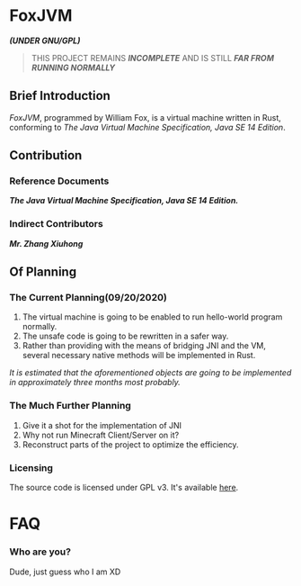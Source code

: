 # FoxJVM
***(UNDER GNU/GPL)***
> THIS PROJECT REMAINS ***INCOMPLETE*** AND IS STILL ***FAR FROM RUNNING NORMALLY***


## Brief Introduction
*FoxJVM*, programmed by William Fox, is a virtual machine written in Rust, conforming to *The Java Virtual Machine Specification, Java SE 14 Edition*.


## Contribution


### Reference Documents
***The Java Virtual Machine Specification, Java SE 14 Edition.***


### Indirect Contributors
***Mr. Zhang Xiuhong***


## Of Planning


### The Current Planning(09/20/2020)
1. The virtual machine is going to be enabled to run hello-world program normally.
2. The unsafe code is going to be rewritten in a safer way.
3. Rather than providing with the means of bridging JNI and the VM, several necessary native methods will be implemented in Rust.

*It is estimated that the aforementioned objects are going to be implemented in approximately three months most probably.*


### The Much Further Planning
1. Give it a shot for the implementation of JNI
2. Why not run Minecraft Client/Server on it?
3. Reconstruct parts of the project to optimize the efficiency.

### Licensing
The source code is licensed under GPL v3. It's available [here](/LICENSE).

# FAQ
### Who are you?
Dude, just guess who I am XD